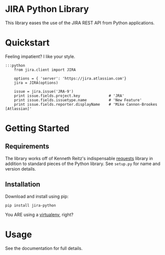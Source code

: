 # JIRA Python Library

This library eases the use of the JIRA REST API from Python applications.

# Quickstart

Feeling impatient? I like your style.

    :::python
        from jira.client import JIRA

        options = { 'server': 'https://jira.atlassian.com'}
        jira = JIRA(options)

        issue = jira.issue('JRA-9')
        print issue.fields.project.key             # 'JRA'
        print issue.fields.issuetype.name          # 'New Feature'
        print issue.fields.reporter.displayName    # 'Mike Cannon-Brookes [Atlassian]'

# Getting Started

## Requirements

The library works off of Kenneth Reitz's indispensable [requests][1] library in addition to standard
pieces of the Python library. See `setup.py` for name and version details.

## Installation

Download and install using pip:

    pip install jira-python

You ARE using a [virtualenv][2], right?

# Usage

See the documentation for full details.

[1]: http://docs.python-requests.org/
[2]: http://www.virtualenv.org/en/latest/index.html